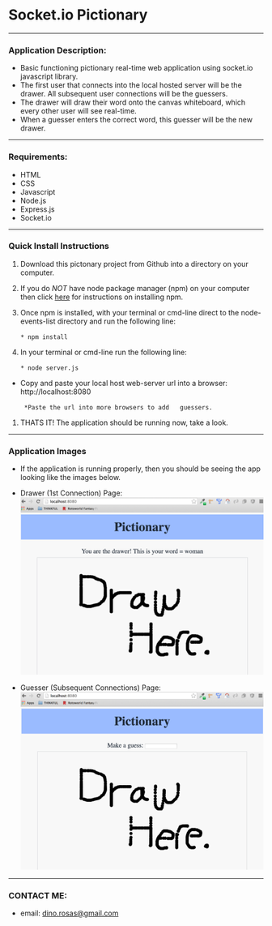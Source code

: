 # Socket.io Pictionary
---
### Application Description:             

  - Basic functioning pictionary real-time web application using socket.io javascript library.
  - The first user that connects into the local hosted server will be the drawer. All subsequent user connections will be the guessers.
  - The drawer will draw their word onto the canvas whiteboard, which every other user will see real-time.
  - When a guesser enters the correct word, this guesser will be the new drawer.
---

### Requirements:

  * HTML
  * CSS
  * Javascript
  * Node.js
  * Express.js
  * Socket.io
____
### Quick Install Instructions

1. Download this pictonary project from Github into a directory on your computer.
 
2. If you do _NOT_ have node package manager (npm) on your computer then click [here](https://docs.npmjs.com/getting-started/installing-node) for instructions on installing npm.

3. Once npm is installed, with your terminal or cmd-line direct to the node-events-list directory and run the following line:
  
       * npm install 

4. In your terminal or cmd-line run the following line:

       * node server.js

* Copy and paste your local host web-server url into a browser: http://localhost:8080

       *Paste the url into more browsers to add   guessers.
   
1. THATS IT! The application should be running now, take a look.
____
### Application Images
  * If the application is running properly, then you should be seeing the app looking like the images below.

  * Drawer (1st Connection) Page:
  ![Drawer Page Image](https://github.com/galdinorosas/pictionary/blob/master/Images/drawerImage.jpg "Drawer Image")
  * Guesser (Subsequent Connections) Page:
  ![Guesser Login Image](https://github.com/galdinorosas/pictionary/blob/master/Images/guesserImage.jpg "Guesser Image")

____
### CONTACT ME:

  * email: dino.rosas@gmail.com